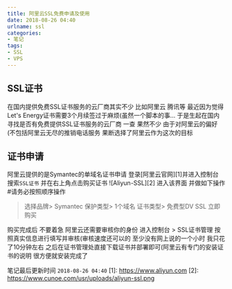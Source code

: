 ```yaml
---
title: 阿里云SSL免费申请及使用
date: 2018-08-26 04:40
urlname: ssl
categories:
- 笔记
tags:
- SSL
- VPS
---
```

## SSL证书 ##
在国内提供免费SSL证书服务的云厂商其实不少
比如阿里云 腾讯等
最近因为觉得Let's Energy证书需要3个月续签过于麻烦(虽然一个脚本的事...
于是生起在国内寻找是否有免费提供SSL证书服务的云厂商 一查 果然不少
由于对阿里云的偏好(不包括阿里云无尽的推销电话服务
果断选择了阿里云作为这次的目标
## 证书申请 ##
阿里云提供的是Symantec的单域名证书申请
登录[阿里云官网][1]并进入控制台 搜索`SSL证书`
并在右上角点击购买证书
![Aliyun-SSL][2]
进入该界面 并做如下操作
#请务必按照顺序操作
> 选择品牌> Symantec
> 保护类型> 1个域名
> 证书类型> 免费型DV SSL
> 立即购买

购买完成后 不要着急 阿里云还需要审核你的身份
进入控制台 > SSL证书管理
按照真实信息进行填写并审核(审核速度还可以的 至少没有网上说的一个小时 我只花了10分钟左右
之后在证书管理处直接下载证书并部署即可(阿里云有专门的安装证书的说明 很方便就安装完成了

笔记最后更新时间 `2018-08-26 04:40`
  [1]: https://www.aliyun.com
  [2]: https://www.cunoe.com/usr/uploads/aliyun-ssl.png